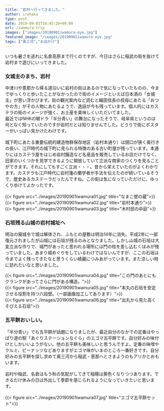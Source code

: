 ```yaml
---
title: "岩村へ行ってきました。"
author: irohaka
type: post
date: 2019-09-01T18:45:28+09:00
url: /iwamura-trip
images: ["images/20190901iwamura-eye.jpg"]
featured_image: "/images/20190901iwamura-eye.jpg"
tags: ["奥三河","お出かけ"]
---
```


いつも暑さを逃れに名倉高原まで行くのですが、今日はさらに稲武の街を抜けて岩村まで遊びにいってきました。
<!--more-->

### 女城主のまち、岩村
中津川や恵那から帰る道沿いに岩村の街はあるので気になっていたものの、今までゆっくりと歩いたことがなかったので街のイメージといえば日本酒の「女城主」が思い浮かびます。街の観光案内など読むと織田信長の叔母にあたる「おつやの方」がその人物にあたるようで、逸話が今も残っています。個人的にはカステラの街のイメージが強く、お土産を美味しくいただいてました。  
最近ではNHKの朝ドラ「半分青い」の舞台になったそうで、岐阜県というのは何となく知っていたのですが岩村だとは知りませんでした。どうりで街にポスターがいっぱい見かけたわけです。  
<br>
城下町にあたる重要伝統的建造物群保存地区（岩村本通り）は間口が狭く奥行きの長い、江戸時代の城下町に見られる特徴のある古い町屋が残っています。本通りにはカステラ屋をはじめ岩村醸造など名産品を販売しているお店だけでなく、旧家のいくつかを見学できるように開放していて立派な商家のつくりを見ることができます。それにしてもすごく立派・・・。昔から栄えていたのがよくわかります。カステラも江戸時代に岩村藩の蘭学者が手法を伝えたのが続いているそうで、歴史あるカステーラだったんですね。この街は気になっていただけに、ゆっくり歩けてよかったです。  
<br>
{{< figure src="../images/20190901iwamura01.jpg" title="なまこ壁の蔵">}} 
<br>
{{< figure src="../images/20190901iwamura02.jpg" title="岩村本通り">}} 
<br>
{{< figure src="../images/20190901iwamura03.jpg" title="木村邸の中庭">}} 
<br>

### 石垣残る山城の岩村城址へ
明治の廃城令で城は解体され、ふもとの屋敷は明治14年に消失。平成2年に一部復元されましたが山城には石垣が残るのみとなりました。しかし山城の石垣は大変立派な作りで、城門があったと思われる場所には門の柱を差し込むくぼみが残っていました。あまり城めぐりをしているわけではないんですが、ここの石垣は今までよく残ってきたなと思うくらい綺麗につみあがっています。また涼しい時に訪れたいなと思いました。

{{< figure src="../images/20190901iwamura04.jpg" title="この門のあとにもクランクがあってさらに門がある構造。">}} 
<br>
{{< figure src="../images/20190901iwamura05.jpg" title="本丸の石垣を安定させる役割を持つ六段壁。（一部画像加工してあります）">}} 
<br>
{{< figure src="../images/20190901iwamura06.jpg" title="出丸から見た高くそびえる石垣">}} 
<br>

### 五平餅おいしい。
「半分青い」でも五平餅が話題になりましたが、最近自分のなかでの定番はやっぱり道の駅「あぐりステーションなぐら」のエゴマ五平餅です。自分好みの味付けとしかいいようがない。他の五平餅も美味しいと思うんですよ。定番の味噌やクルミ、ピーナッツなどありますがエゴマ味がいまのところ一番好きです。自分好みの五平餅を探し求めて奥三河から稲武・恵那へとさまようのもアリかとおもいます。  
<br>
岩村や稲武、名倉はもう秋の気配がしてきて稲穂は黄色くなりつつあります。できるだけ休みの日は外出して季節を感じられるようになっていきたいと思います。  
<br>
{{< figure src="../images/20190901iwamura07.jpg" title="エゴマ五平餅セット">}} 
